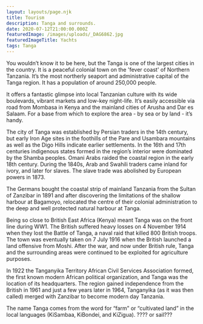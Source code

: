 ```yaml
---
layout: layouts/page.njk
title: Tourism
description: Tanga and surrounds.
date: 2020-07-12T21:00:00.000Z
featuredImage: /images/uploads/_DAG6862.jpg
featuredImageTitle: Yachts
tags: Tanga
---
```


You wouldn’t know it to be here, but the Tanga is one of the largest cities in the country.  It is a peaceful colonial town on the 'fever coast' of Northern Tanzania.  It’s the most northerly seaport and administrative capital of the Tanga region.  It has a population of around 250,000 people.

It offers a fantastic glimpse into local Tanzanian culture with its wide boulevards‚ vibrant markets and low-key night-life.  It’s easily accessible via road from Mombasa in Kenya and the mainland cities of Arusha and Dar es Salaam.  For a base from which to explore the area - by sea or by land - it’s handy.  

The city of Tanga was established by Persian traders in the 14th century, but early Iron Age sites in the foothills of the Pare and Usambara mountains as well as the Digo Hills indicate earlier settlements.  In the 16th and 17th centuries indigenous states formed in the region’s interior were dominated by the Shamba peoples.  Omani Arabs raided the coastal region in the early 18th century.  During the 1840s, Arab and Swahili traders came inland for ivory, and later for slaves.  The slave trade was abolished by European powers in 1873.  

The Germans bought the coastal strip of mainland Tanzania from the Sultan of Zanzibar in 1891 and after discovering the limitations of the shallow harbour at Bagamoyo, relocated the centre of their colonial administration to the deep and well protected natural harbour at Tanga.

Being so close to British East Africa (Kenya) meant Tanga was on the front line during WW1.  The British suffered heavy losses on 4 November 1914 when they lost the Battle of Tanga, a naval raid that killed 800 British troops.  The town was eventually taken on 7 July 1916 when the British launched a land offensive from Moshi.  After the war, and now under British rule, Tanga and the surrounding areas were continued to be exploited for agriculture purposes. 

In 1922 the Tanganyika Territory African Civil Services Association formed, the first known modern African political organization, and Tanga was the location of its headquarters. The region gained independence from the British in 1961 and just a few years later in 1964, Tanganyika (as it was then called) merged with Zanzibar to become modern day Tanzania.

The name Tanga comes from the word for “farm” or “cultivated land” in the local languages (KiSambaa‚ KiBondei‚ and KiZigua). ???? or sail???

